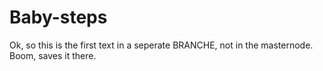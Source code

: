 # Baby-steps
Ok, so this is the first text in a seperate BRANCHE, not in the masternode. Boom, saves it there.
